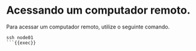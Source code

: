 # Acessando um computador remoto.

Para acessar um computador remoto, utilize o seguinte comando.

```plain
ssh node01
```{{exec}}
